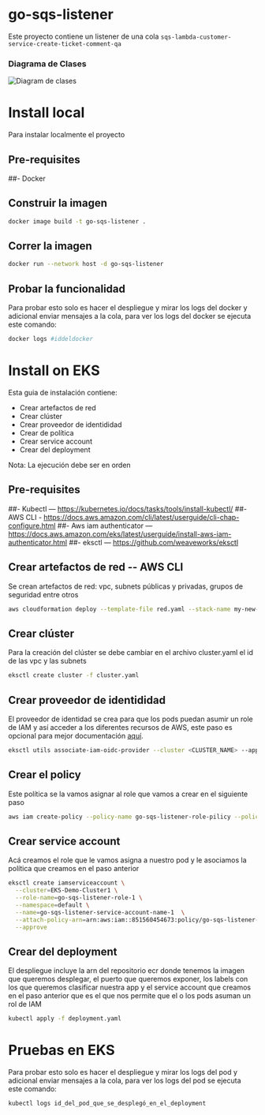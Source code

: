 # go-sqs-listener
Este proyecto contiene un listener de una cola `sqs-lambda-customer-service-create-ticket-comment-qa`

### Diagrama de Clases 
![Diagram de clases ](/go-sqs-listener/resources/images/clases.png?raw=true "Diagrama de clases")

# Install local
Para instalar localmente el proyecto 
## Pre-requisites
##- Docker

## Construir la imagen 
```bash
docker image build -t go-sqs-listener .
```
## Correr la imagen
```bash
docker run --network host -d go-sqs-listener
```
## Probar la funcionalidad
Para probar esto solo es hacer el despliegue y mirar los logs del docker y adicional enviar mensajes a la cola, para ver los logs del docker se ejecuta este comando:
```bash
docker logs #iddeldocker
```

# Install on EKS
Esta guia de instalación contiene:
- Crear artefactos de red
- Crear clúster
- Crear proveedor de identididad
- Crear de política
- Crear service account
- Crear del deployment

 Nota: La ejecución debe ser en orden

## Pre-requisites
##- Kubectl —  https://kubernetes.io/docs/tasks/tools/install-kubectl/
##- AWS CLI -  https://docs.aws.amazon.com/cli/latest/userguide/cli-chap-configure.html
##- Aws iam authenticator — https://docs.aws.amazon.com/eks/latest/userguide/install-aws-iam-authenticator.html
##- eksctl — https://github.com/weaveworks/eksctl

## Crear artefactos de red -- AWS CLI
Se crean artefactos de red: vpc, subnets públicas y privadas, grupos de seguridad entre otros
```bash
aws cloudformation deploy --template-file red.yaml --stack-name my-new-stack
```

## Crear clúster
Para la creación del clúster se debe cambiar en el archivo cluster.yaml el id de las vpc y las subnets
```bash
eksctl create cluster -f cluster.yaml
```

## Crear proveedor de identididad
El proveedor de identidad se crea para que los pods puedan asumir un role de IAM y así acceder a los diferentes recursos de AWS, este paso es opcional para mejor documentación [aquí](https://dzone.com/articles/how-to-use-aws-iam-role-on-aws-eks-pods).
```bash
eksctl utils associate-iam-oidc-provider --cluster <CLUSTER_NAME> --approve
```

## Crear el policy
Este política se la vamos asignar al role que vamos a crear en el siguiente paso
```bash
aws iam create-policy --policy-name go-sqs-listener-role-pilicy --policy-document file://policy.json
```

## Crear service account
Acá creamos el role que le vamos asigna a nuestro pod y le asociamos la política que creamos en el paso anterior

```bash
eksctl create iamserviceaccount \
  --cluster=EKS-Demo-Cluster1 \
  --role-name=go-sqs-listener-role-1 \
  --namespace=default \
  --name=go-sqs-listener-service-account-name-1  \
  --attach-policy-arn=arn:aws:iam::851560454673:policy/go-sqs-listener-role-pilicy \
  --approve
```

## Crear del deployment
El despliegue incluye la arn del repositorio ecr donde tenemos la imagen que queremos desplegar, el puerto que queremos exponer, los labels con los que queremos clasificar nuestra app y el service account que creamos en el paso anterior que es el que nos permite que el o los pods asuman un rol de IAM
```bash
kubectl apply -f deployment.yaml
```

# Pruebas en EKS
Para probar esto solo es hacer el despliegue y mirar los logs del pod y adicional enviar mensajes a la cola, para ver los logs del pod se ejecuta este comando:
```bash
kubectl logs id_del_pod_que_se_desplegó_en_el_deployment
```